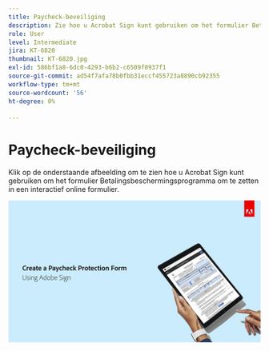 ```yaml
---
title: Paycheck-beveiliging
description: Zie hoe u Acrobat Sign kunt gebruiken om het formulier Betalingsbeschermingsprogramma om te zetten in een online interactief formulier
role: User
level: Intermediate
jira: KT-6820
thumbnail: KT-6820.jpg
exl-id: 586bf1a8-6dc0-4293-b6b2-c6509f0937f1
source-git-commit: ad54f7afa78b0fbb31eccf455723a8890cb92355
workflow-type: tm+mt
source-wordcount: '56'
ht-degree: 0%

---
```


# Paycheck-beveiliging

Klik op de onderstaande afbeelding om te zien hoe u Acrobat Sign kunt gebruiken om het formulier Betalingsbeschermingsprogramma om te zetten in een interactief online formulier.

[![Interactieve doorloop voor betalingsvastlegging](../assets/Paycheck.jpg)](https://acrobatusers.com/paycheck-protection-program-resource-hub/walkthrough/)
